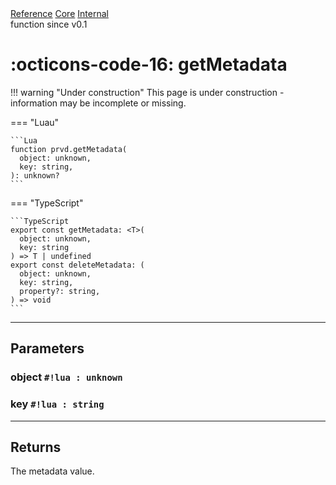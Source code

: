 <div class="pmwdoc-reference-breadcrumbs">
<a href="../../../">Reference</a>
<a href="../../">Core</a>
<a href="../">Internal</a>
</div>
<div class="pmwdoc-reference-tags">
<span class="pmwdoc-reference-highlight">function</span>
<span class="pmwdoc-reference-since">since v0.1</span>
</div>

# :octicons-code-16: getMetadata

!!! warning "Under construction"
    This page is under construction - information may be incomplete or missing.

=== "Luau"

    ```Lua
    function prvd.getMetadata(
      object: unknown,
      key: string,
    ): unknown?
    ```

=== "TypeScript"

    ```TypeScript
    export const getMetadata: <T>(
      object: unknown,
      key: string
    ) => T | undefined
    export const deleteMetadata: (
      object: unknown,
      key: string,
      property?: string,
    ) => void
    ```

---

## Parameters

### object `#!lua : unknown`

### key `#!lua : string`

---

## Returns

The metadata value.
